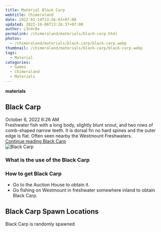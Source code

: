 ```yaml
---
title: Material Black Carp
webtitle: Chimeraland
date: 2022-01-14T13:56:03+07:00
updated: 2022-10-06T13:26:37+07:00
author: L3n4r0x
permalink: /chimeraland/materials/black-carp.html
photos:
  - /chimeraland/materials/black-carp/black-carp.webp
thumbnail: /chimeraland/materials/black-carp/black-carp.webp
tags:
  - Material
categories:
  - Games
  - Chimeraland
  - Materials
---
```


<section id="bootstrap-wrapper">
  <link
    rel="stylesheet"
    href="https://cdn.statically.io/gh/dimaslanjaka/Web-Manajemen/40ac3225/css/bootstrap-4.5-wrapper.css"
  />
  <div
    class="row g-0 border rounded overflow-hidden flex-md-row mb-4 shadow-sm position-relative"
  >
    <div class="col p-4 d-flex flex-column position-static">
      <strong class="d-inline-block mb-2 text-success">materials</strong>
      <h2 class="mb-0">Black Carp</h2>
      <div class="mb-1 text-muted">October 6, 2022 6:26 AM</div>
      <div class="mb-2 border p-1">
        Freshwater fish with a long body, slightly blunt snout, and two rows of
        comb-shaped narrow teeth. It is dorsal fin no hard spines and the outer
        edge is flat. Often seen nearby the Westmount Freshwaters.
      </div>
      <a
        href="/chimeraland/materials/black-carp.html"
        class="stretched-link d-none"
        >Continue reading Black Carp</a
      >
    </div>
    <div class="col-auto d-none d-lg-block">
      <img
        src="/chimeraland/materials/black-carp/black-carp.webp"
        alt="Black Carp"
      />
    </div>
  </div>
  <div class="row">
    <div class="col-lg-6 col-12 mb-2">
      <div class="card">
        <div class="card-body">
          <h3 class="card-title">What is the use of the Black Carp</h3>
          <div class="card-text"><ul></ul></div>
        </div>
      </div>
    </div>
    <div class="col-lg-6 col-12 mb-2">
      <div class="card">
        <div class="card-body">
          <h3 class="card-title">How to get Black Carp</h3>
          <div class="card-text">
            <ul>
              <li>Go to the Auction House to obtain it.</li>
              <li>
                Go fishing on Westmount in freshwater somewhere inland to obtain
                Black Carp.
              </li>
            </ul>
          </div>
        </div>
      </div>
    </div>
    <div class="col-12 mb-2">
      <h2>Black Carp Spawn Locations</h2>
      <p>Black Carp is randomly spawned</p>
    </div>
  </div>
</section>